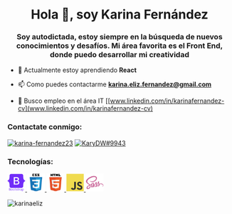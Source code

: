 <body>
   <h1 align="center">Hola 👋, soy Karina Fernández</h1>
<h3 align="center">Soy autodictada, estoy siempre en la búsqueda de nuevos conocimientos y desafíos. Mi área favorita es el Front End, donde puedo desarrollar mi creatividad</h3>

- 🌱 Actualmente estoy aprendiendo **React**

- 📫 Como puedes contactarme **karina.eliz.fernandez@gmail.com**

- 📄 Busco empleo en el área IT [[www.linkedin.com/in/karinafernandez-cv](www.linkedin.com/in/karinafernandez-cv)

<h3 align="left">Contactate conmigo:</h3>
<p align="left">
<a href="https://linkedin.com/in/karina-fernandez23" target="blank"><img align="center" src="https://raw.githubusercontent.com/rahuldkjain/github-profile-readme-generator/master/src/images/icons/Social/linked-in-alt.svg" alt="karina-fernandez23" height="30" width="40" /></a>
<a href="https://discord.gg/KaryDW#9943" target="blank"><img align="center" src="https://raw.githubusercontent.com/rahuldkjain/github-profile-readme-generator/master/src/images/icons/Social/discord.svg" alt="KaryDW#9943" height="30" width="40" /></a>
</p>

<h3 align="left">Tecnologías:</h3>
<p align="left"> <a href="https://getbootstrap.com" target="_blank" rel="noreferrer"> <img src="https://raw.githubusercontent.com/devicons/devicon/master/icons/bootstrap/bootstrap-plain-wordmark.svg" alt="bootstrap" width="40" height="40"/> </a> <a href="https://www.w3schools.com/css/" target="_blank" rel="noreferrer"> <img src="https://raw.githubusercontent.com/devicons/devicon/master/icons/css3/css3-original-wordmark.svg" alt="css3" width="40" height="40"/> </a> <a href="https://www.w3.org/html/" target="_blank" rel="noreferrer"> <img src="https://raw.githubusercontent.com/devicons/devicon/master/icons/html5/html5-original-wordmark.svg" alt="html5" width="40" height="40"/> </a> <a href="https://developer.mozilla.org/en-US/docs/Web/JavaScript" target="_blank" rel="noreferrer"> <img src="https://raw.githubusercontent.com/devicons/devicon/master/icons/javascript/javascript-original.svg" alt="javascript" width="40" height="40"/> </a> <a href="https://sass-lang.com" target="_blank" rel="noreferrer"> <img src="https://raw.githubusercontent.com/devicons/devicon/master/icons/sass/sass-original.svg" alt="sass" width="40" height="40"/> </a> </p>

<p><img align="center" src="https://github-readme-stats.vercel.app/api/top-langs?username=karinaeliz&show_icons=true&locale=en&layout=compact" alt="karinaeliz" /></p>
</body>
